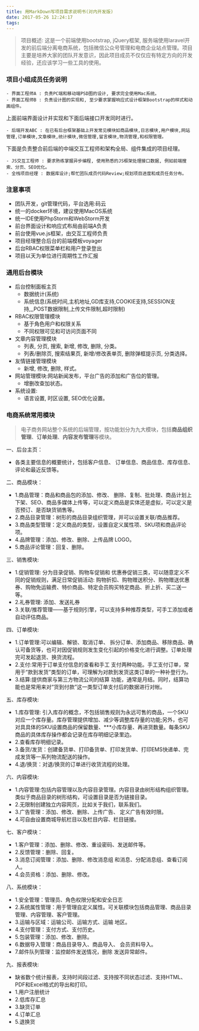 ```yaml
---
title: 用MarkDown写项目需求说明书(对内开发版)
date: 2017-05-26 12:24:17
tags:
---
```


> 项目概述: 这是一个前端使用bootstrap, jQuery框架, 服务端使用laravel开发的前后端分离电商系统，包括微信公众号管理和电商企业站点管理。项目主要是培养大家的团队开发意识，因此项目成员不仅仅应有特定方向的开发经验，还应该学习一些工具的使用。

<!-- more -->

### 项目小组成员任务说明
```
- 界面工程师A : 负责PC端和移动端PSD图的设计, 要求完全使用Mac系统。
- 界面工程师B : 负责设计图的实现和, 至少要求掌握响应式设计框架Bootstrap的样式和动画组件。
```
上面前端界面设计并实现和下面后端接口开发同时进行。
```
- 后端开发ABC : 在已有后台框架基础上开发常见模块如商品模块,日志模块,用户模块,网站管理,订单模块,文章模块,统计模块,微信管理,留言模块,物流管理,和权限管理。
```
下面是负责整合前后端的中端交互工程师和架构全局、组件集成的项目经理。
```
- JS交互工程师 : 要求熟练掌握异步编程, 使用熟悉的JS框架处理接口数据, 例如前端搜索、分页、SEO优化。
- 全栈项目经理 : 数据库设计;帮忙团队成员代码Review;规划项目进度和成员任务分布。
```

### 注意事项
- 团队开发，git管理代码，平台选用:码云
- 统一的docker环境，建议使用MacOS系统
- 统一IDE使用PhpStorm和WebStorm开发
- 前台界面设计和响应式布局由前端A负责
- 前台使用vue.js框架，由交互工程师负责
- 项目经理整合后台的前端模板voyager
- 后台RBAC权限菜单栏和用户登录登出
- 项目以天为单位进行周期性工作汇报


### 通用后台模块
- 后台控制面板主页
    - 数据统计(系统)
    - 系统信息(系统时间,主机地址,GD库支持,COOKIE支持,SESSION支持,,,POST数据限制,上传文件限制,超时限制)
- RBAC权限管理模块
    - 基于角色用户和权限关系
    - 不同权限可见和可访问页面不同
- 文章内容管理模块
    - 列表, 分页, 搜索, 新增, 修改, 删除, 分类。
    - 列表/删除页, 搜索结果页, 新增/修改表单页, 删除弹框提示页, 分类选择。
- 友情链接管理模块
    - 新增, 修改, 删除, 样式。
- 网站管理模块:网站新闻发布，平台广告的添加和广告位的管理。
    - 增删改查加状态。
- 系统设置:
    - 语言设置, 时区设置, SEO优化设置。

### 电商系统常用模块
> 电子商务网站整个系统的后端管理，按功能划分为九大模块，包括**商品组织管理**、**订单处理**、**内容发布管理**等模块。

一、后台主页：
- 各类主要信息的概要统计，包括客户信息、 订单信息、商品信息、库存信息、评论和最近反馈等。

二、商品模块：
- 1.商品管理：商品和商品包的添加、修改、 删除、复制、批处理、商品计划上下架、SEO、商品多媒体上传等，可以定义商品是实体还是虚拟，可以定义是否预订、是否缺货销售等。
- 2.商品目录管理：树形的商品目录组织管理，并可以设置关联/商品推荐。
- 3.商品类型管理：定义商品的类型，设置自定义属性项、SKU项和商品评论项。
- 4.品牌管理：添加、修改、删除、上传品牌 LOGO。
- 5.商品评论管理：回复、删除。

三、销售模块:
- 1.促销管理: 分为目录促销、购物车促销和 优惠券促销三类，可以随意定义不同的促销规则，满足日常促销活动: 购物折扣、购物赠送积分、购物赠送优惠券、购物免运输费、特价商品、特定会员购买特定商品、折上折、买二送一等。
- 2.礼券管理: 添加、发送礼券
- 3.关联/推荐管理――基于规则引擎，可以支持多种推荐类型，可手工添加或者自动评估商品。

四、订单模块:
- 1.订单管理:可以编辑、解锁、取消订单、 拆分订单、添加商品、移除商品、确认可备货等，也可对因促销规则发生变化引起的价格变化进行调整。订单处理完可发起退货、换货流程。
- 2.支付:常用于订单支付信息的查看和手工 支付两种功能。手工支付订单，常用于“款到发货”类型的订单，可理解为对款到发货这类订单的一种补登行为。
- 3.结算:提供商家与第三方物流公司的结算 功能，通常是月结。同时，结算功能也是常用来对“货到付款”这一类型订单支付后的数据进行对帐。

五、库存模块:
- 1.库存管理: 引入库存的概念，不包括销售规则为永远可售的商品，一个SKU对应一个库存量。库存管理提供增加、减少等调整库存量的功能;另外，也可对具具体的SKU设置商品的保留数量、***小库存量、再进货数量。每条SKU商品的具体库存操作都会记录在库存明细记录里边。
- 2.查看库存明细记录。
- 3.备货/发货：创建备货单、打印备货单、打印发货单、打印EMS快递单、完成发货等一系列物流配送的操作。
- 4.退/换货：对退/换货的订单进行收货流程的处理。

六、内容模块:
- 1.内容管理:包括内容管理以及内容目录管理。内容目录由树形结构组织管理。类似于商品目录的树形结构，可设置目录是否为链接目录。
- 2.无限制创建独立内容网页，比如关于我们，联系我们。
- 3.广告管理：添加、修改、删除、上传广告、 定义广告有效时限。
- 4.可自由设置商城导航栏目以及栏目内容、栏目链接。

七、客户模块：
- 1.客户管理：添加、删除、修改、重设密码、发送邮件等。
- 2.反馈管理：删除、回复。
- 3.消息订阅管理：添加、删除、修改消息组 和消息、分配消息组、查看订阅人。
- 4.会员资格：添加、删除、修改。

八、系统模块：
- 1.安全管理：管理员、角色权限分配和安全日志
- 2.系统属性管理：用于管理自定义属性。可关联模块包括商品管理、商品目录管理、内容管理、客户管理。
- 3.运输与区域：运输公司、运输方式、运输 地区。
- 4.支付管理：支付方式、支付历史。
- 5.包装管理：添加、修改、删除。
- 6.数据导入管理：商品目录导入、商品导入、 会员资料导入。
- 7.邮件队列管理：监控邮件发送情况，删除 发送异常邮件。

九、报表模块:
- 缺省数个统计报表，支持时间段过滤、支持按不同状态过滤、支持HTML、PDF和Excel格式的导出和打印。
- 1.用户注册统计
- 2.低库存汇总
- 3.缺货订单
- 4.订单汇总
- 5.退换货